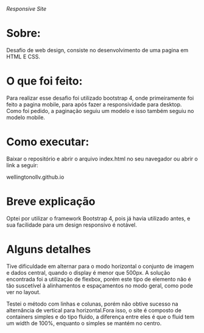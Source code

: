 *Responsive Site*

# Sobre:
Desafio de web design, consiste no desenvolvimento de uma pagina em HTML E CSS.

# O que foi feito:
Para realizar esse desafio foi utilizado bootstrap 4, onde primeiramente foi feito a pagina mobile, para após fazer a responsividade para desktop.
Como foi pedido, a paginação seguiu um modelo e isso também seguiu no modelo mobile.

# Como executar:
Baixar o repositório e abrir o arquivo index.html no seu navegador ou abrir o link a seguir:

wellingtonollv.github.io


# Breve explicação

Optei por utilizar o framework Bootstrap 4, pois já havia utilizado antes, e sua facilidade para um design responsivo é notável.

# Alguns detalhes

Tive dificuldade em alternar para o modo horizontal o conjunto de imagem e dados central, quando o display é menor que 500px. A solução encontrada foi a  utilização de flexbox, porém este tipo de elemento não é tão suscetível à alinhamentos e espaçamentos no modo geral, como pode ver no layout.

Testei o método com linhas e colunas, porém não obtive sucesso na alternância de vertical para horizontal.Fora isso, o site é composto de containers simples e do tipo fluido, a diferença entre eles é que o fluid tem um width de 100%, enquanto o simples se mantém no centro.
